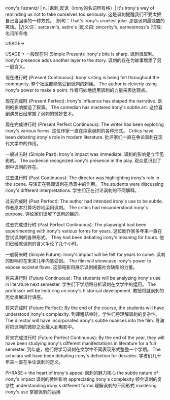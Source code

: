 irony's:/ˈaɪrəniz/ | n. |讽刺,反讽（irony的名词所有格）| It's irony's way of reminding us not to take ourselves too seriously. 这是讽刺提醒我们不要太把自己当回事的一种方式。 |例句：That's irony's cruelest joke. 那是讽刺最残酷的笑话。|近义词：sarcasm's, satire's |反义词: sincerity's, earnestness's |词性: 名词所有格

USAGE->

USAGE->
一般现在时 (Simple Present):
Irony's bite is sharp. 讽刺很犀利。
Irony's presence adds another layer to the story.  讽刺的存在为故事增添了另一层含义。

现在进行时 (Present Continuous):
Irony's sting is being felt throughout the community. 整个社区都能感受到讽刺的刺痛。
The author is cleverly using irony's power to make a point. 作者巧妙地运用讽刺的力量来表达观点。

现在完成时 (Present Perfect):
Irony's influence has shaped the narrative. 讽刺的影响塑造了叙事。
The comedian has mastered irony's subtle art.  这位喜剧演员已经掌握了讽刺的微妙艺术。


现在完成进行时 (Present Perfect Continuous):
The writer has been exploring irony's various forms.  这位作家一直在探索讽刺的各种形式。
Critics have been debating irony's role in modern literature. 批评家们一直在争论讽刺在现代文学中的作用。


一般过去时 (Simple Past):
Irony's impact was immediate. 讽刺的影响是立竿见影的。
The audience recognized irony's presence in the play. 观众意识到了剧中讽刺的存在。


过去进行时 (Past Continuous):
The director was highlighting irony's role in the scene. 导演正在强调讽刺在场景中的作用。
The students were discussing irony's different interpretations. 学生们正在讨论讽刺的不同解释。


过去完成时 (Past Perfect):
The author had intended irony's use to be subtle. 作者原本打算巧妙地运用讽刺。
The critics had misunderstood irony's purpose.  评论家们误解了讽刺的目的。


过去完成进行时 (Past Perfect Continuous):
The playwright had been experimenting with irony's various forms for years.  这位剧作家多年来一直在尝试讽刺的各种形式。
They had been debating irony's meaning for hours. 他们已经就讽刺的含义争论了几个小时。


一般将来时 (Simple Future):
Irony's impact will be felt for years to come. 讽刺的影响将在未来几年内感受到。
The film will showcase irony's power to expose societal flaws.  这部电影将展示讽刺揭露社会缺陷的力量。


将来进行时 (Future Continuous):
The students will be analyzing irony's use in literature next semester.  学生们下学期将分析讽刺在文学中的运用。
The professor will be lecturing on irony's historical development. 教授将就讽刺的历史发展进行讲座。


将来完成时 (Future Perfect):
By the end of the course, the students will have understood irony's complexity.  到课程结束时，学生们将理解讽刺的复杂性。
The director will have incorporated irony's subtle nuances into the film. 导演将把讽刺的微妙之处融入到电影中。


将来完成进行时 (Future Perfect Continuous):
By the end of the year, they will have been studying irony's different manifestations in literature for a full semester. 到年底，他们将学习讽刺在文学中不同表现形式整整一个学期。
The scholars will have been debating irony's definition for decades. 学者们几十年来一直在争论讽刺的定义。

PHRASE->
the heart of irony's appeal 讽刺的魅力核心
the subtle nature of irony's impact 讽刺的微妙影响
appreciating irony's complexity 领会讽刺的复杂性
understanding irony's different forms 理解讽刺的不同形式
mastering irony's use 掌握讽刺的运用
